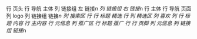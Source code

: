 行 页头
    行 导航 主体
        列 链接组 左
            链接*n
        列 链接组 右
            链接*n
行 主体
    行 导航 页面
        列 logo
        列 链接组
            链接*n
        列 搜索区
    行
        行 标题 精选
        行
            列 精选区
                列 喜欢
                列
                    行 标题 内容
                    行 主内容
                    行 元信息
            列 推广区
                行 标题 推广
                行 
行 页脚
    列 元信息
    列 链接组
        链接*n